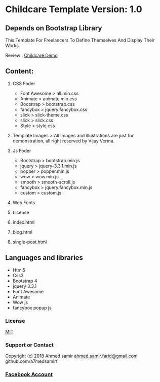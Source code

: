 # Childcare Template Version: 1.0
## Depends on  Bootstrap Library
This Template For Freelancers To Define Themselves And Display Their Works.

Review : [Childcare Demo](https://a7medsamirf.github.io/Childcare/)

## Content:
1. CSS Foder
     - Font Awesome > all.min.css
     - Animate      > animate.min.css
     - Bootstrap    > bootstrap.css
     - fancybox     > jquery.fancybox.css
     - slick        > slick-theme.css
     - slick        > slick.css
     - Style        > style.css
    
2. Template Images > All Images and illustrations are just for demonstration, all right reserved by Vijay Verma.

3. Js Foder
     - Bootstrap  > bootstrap.min.js
     - jquery     > jquery-3.3.1.min.js	
     - popper     > popper.min.js
     - wow        > wow.min.js
     - smooth     > smooth-scroll.js
     - fancybox   > jquery.fancybox.min.js
     - custom     > custom.js	  


3. Web Fonts 
4. License
5. index.html
6. blog.html  
7. single-post.html

 ## Languages and libraries  
 - Html5
 - Css3
 - Bootstrap 4
 - jquery 3.3.1
 - Font Awesome
 - Animate
 - Wow js
 - fancybox popup js
 
    

### License

[MIT](https://github.com/a7medsamirf/Childcare/blob/master/LICENSE).

### Support or Contact
 Copyright (c) 2018 Ahmed samir  ahmed.samir.farid@gmail.com github.com/a7medsamirf
 
 ### [Facebook Account](https://www.facebook.com/a7med.samir.f)

